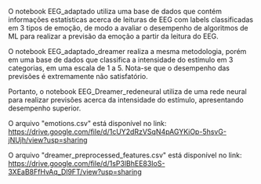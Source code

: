 O notebook EEG_adaptado utiliza uma base de dados que contém informações estatísticas acerca de leituras de EEG com labels classificadas em 3 tipos de emoção, de modo a avaliar o desempenho de algoritmos de ML para realizar a previsão da emoção a partir da leitura do EEG. 

O notebook EEG_adaptado_dreamer realiza a mesma metodologia, porém em uma base de dados que classifica a intensidade do estímulo em 3 categorias, em uma escala de 1 a 5. Nota-se que o desempenho das previsões é extremamente não satisfatório.

Portanto, o notebook EEG_Dreamer_redeneural utiliza de uma rede neural para realizar previsões acerca da intensidade do estímulo, apresentando desempenho superior.


O arquivo "emotions.csv" está disponível no link: 
https://drive.google.com/file/d/1cUY2dRzVSqN4pAGYKiOp-5hsvG-jNUjh/view?usp=sharing



O arquivo "dreamer_preprocessed_features.csv" está disponível no link: 
https://drive.google.com/file/d/1sP3lBhEE83IoS-3XEaB8FfHvAq_Dl9FT/view?usp=sharing

